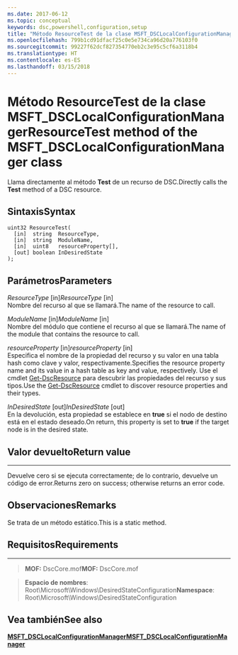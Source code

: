 ```yaml
---
ms.date: 2017-06-12
ms.topic: conceptual
keywords: dsc,powershell,configuration,setup
title: "Método ResourceTest de la clase MSFT_DSCLocalConfigurationManager"
ms.openlocfilehash: 799b1cd91dfacf25c0e5e734ca96d20a776103f0
ms.sourcegitcommit: 99227f62dcf827354770eb2c3e95c5cf6a3118b4
ms.translationtype: HT
ms.contentlocale: es-ES
ms.lasthandoff: 03/15/2018
---
```

# <a name="resourcetest-method-of-the-msftdsclocalconfigurationmanager-class"></a><span data-ttu-id="52674-103">Método ResourceTest de la clase MSFT_DSCLocalConfigurationManager</span><span class="sxs-lookup"><span data-stu-id="52674-103">ResourceTest method of the MSFT_DSCLocalConfigurationManager class</span></span>

<span data-ttu-id="52674-104">Llama directamente al método **Test** de un recurso de DSC.</span><span class="sxs-lookup"><span data-stu-id="52674-104">Directly calls the **Test** method of a DSC resource.</span></span>

<a name="syntax"></a><span data-ttu-id="52674-105">Sintaxis</span><span class="sxs-lookup"><span data-stu-id="52674-105">Syntax</span></span>
------

```mof
uint32 ResourceTest(
  [in]  string  ResourceType,
  [in]  string  ModuleName,
  [in]  uint8   resourceProperty[],
  [out] boolean InDesiredState
);
```

<a name="parameters"></a><span data-ttu-id="52674-106">Parámetros</span><span class="sxs-lookup"><span data-stu-id="52674-106">Parameters</span></span>
----------

<span data-ttu-id="52674-107">*ResourceType* \[in\]</span><span class="sxs-lookup"><span data-stu-id="52674-107">*ResourceType* \[in\]</span></span>  
<span data-ttu-id="52674-108">Nombre del recurso al que se llamará.</span><span class="sxs-lookup"><span data-stu-id="52674-108">The name of the resource to call.</span></span>

<span data-ttu-id="52674-109">*ModuleName* \[in\]</span><span class="sxs-lookup"><span data-stu-id="52674-109">*ModuleName* \[in\]</span></span>  
<span data-ttu-id="52674-110">Nombre del módulo que contiene el recurso al que se llamará.</span><span class="sxs-lookup"><span data-stu-id="52674-110">The name of the module that contains the resource to call.</span></span>

<span data-ttu-id="52674-111">*resourceProperty* \[in\]</span><span class="sxs-lookup"><span data-stu-id="52674-111">*resourceProperty* \[in\]</span></span>  
<span data-ttu-id="52674-112">Especifica el nombre de la propiedad del recurso y su valor en una tabla hash como clave y valor, respectivamente.</span><span class="sxs-lookup"><span data-stu-id="52674-112">Specifies the resource property name and its value in a hash table as key and value, respectively.</span></span> <span data-ttu-id="52674-113">Use el cmdlet [Get-DscResource](https://technet.microsoft.com/library/dn521625.aspx) para descubrir las propiedades del recurso y sus tipos.</span><span class="sxs-lookup"><span data-stu-id="52674-113">Use the [Get-DscResource](https://technet.microsoft.com/library/dn521625.aspx) cmdlet to discover resource properties and their types.</span></span>

<span data-ttu-id="52674-114">*InDesiredState* \[out\]</span><span class="sxs-lookup"><span data-stu-id="52674-114">*InDesiredState* \[out\]</span></span>  
<span data-ttu-id="52674-115">En la devolución, esta propiedad se establece en **true** si el nodo de destino está en el estado deseado.</span><span class="sxs-lookup"><span data-stu-id="52674-115">On return, this property is set to **true** if the target node is in the desired state.</span></span>

## <a name="return-value"></a><span data-ttu-id="52674-116">Valor devuelto</span><span class="sxs-lookup"><span data-stu-id="52674-116">Return value</span></span>
------------

<span data-ttu-id="52674-117">Devuelve cero si se ejecuta correctamente; de lo contrario, devuelve un código de error.</span><span class="sxs-lookup"><span data-stu-id="52674-117">Returns zero on success; otherwise returns an error code.</span></span>

## <a name="remarks"></a><span data-ttu-id="52674-118">Observaciones</span><span class="sxs-lookup"><span data-stu-id="52674-118">Remarks</span></span>

<span data-ttu-id="52674-119">Se trata de un método estático.</span><span class="sxs-lookup"><span data-stu-id="52674-119">This is a static method.</span></span>

## <a name="requirements"></a><span data-ttu-id="52674-120">Requisitos</span><span class="sxs-lookup"><span data-stu-id="52674-120">Requirements</span></span>
------------
><span data-ttu-id="52674-121">**MOF:** DscCore.mof</span><span class="sxs-lookup"><span data-stu-id="52674-121">**MOF:** DscCore.mof</span></span>

><span data-ttu-id="52674-122">**Espacio de nombres**: Root\Microsoft\Windows\DesiredStateConfiguration</span><span class="sxs-lookup"><span data-stu-id="52674-122">**Namespace**: Root\Microsoft\Windows\DesiredStateConfiguration</span></span>


## <a name="see-also"></a><span data-ttu-id="52674-123">Vea también</span><span class="sxs-lookup"><span data-stu-id="52674-123">See also</span></span>


[<span data-ttu-id="52674-124">**MSFT_DSCLocalConfigurationManager**</span><span class="sxs-lookup"><span data-stu-id="52674-124">**MSFT_DSCLocalConfigurationManager**</span></span>](msft-dsclocalconfigurationmanager.md)


 

 



